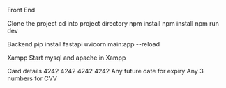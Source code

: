 Front End

Clone the project
cd into project directory npm install
npm install
npm run dev

Backend 
pip install fastapi
uvicorn main:app --reload

Xampp
Start mysql and apache in Xampp

Card details 
4242 4242 4242 4242
Any future date for expiry
Any 3 numbers for CVV



